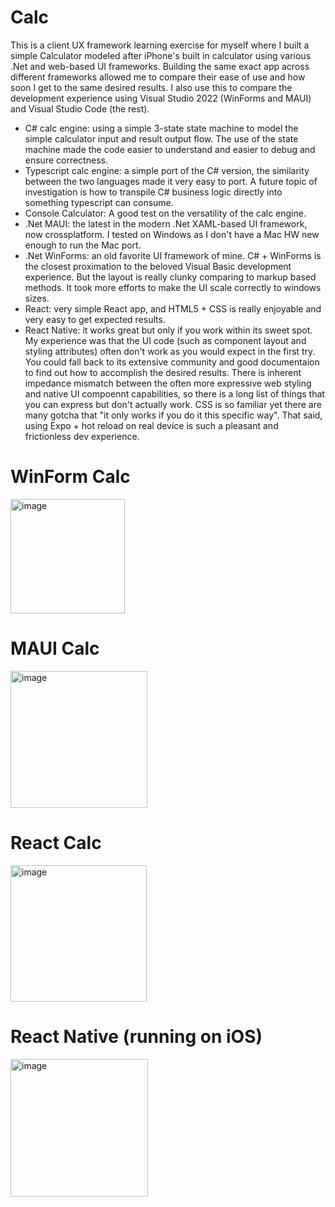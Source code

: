 # Calc
This is a client UX framework learning exercise for myself where I built a simple Calculator modeled after iPhone's built in calculator using various .Net and web-based UI frameworks. Building the same exact app across different frameworks allowed me to compare their ease of use and how soon I get to the same desired results. I also use this to compare the development experience using Visual Studio 2022 (WinForms and MAUI) and Visual Studio Code (the rest).
* C# calc engine: using a simple 3-state state machine to model the simple calculator input and result output flow. The use of the state machine made the code easier to understand and easier to debug and ensure correctness.
* Typescript calc engine: a simple port of the C# version, the similarity between the two languages made it very easy to port. A future topic of investigation is how to transpile C# business logic directly into something typescript can consume.
* Console Calculator: A good test on the versatility of the calc engine.
* .Net MAUI: the latest in the modern .Net XAML-based UI framework, now crossplatform. I tested on Windows as I don't have a Mac HW new enough to run the Mac port.
* .Net WinForms: an old favorite UI framework of mine. C# + WinForms is the closest proximation to the beloved Visual Basic development experience. But the layout is really clunky comparing to markup based methods. It took more efforts to make the UI scale correctly to windows sizes.
* React: very simple React app, and HTML5 + CSS is really enjoyable and very easy to get expected results.
* React Native: it works great but only if you work within its sweet spot. My experience was that the UI code (such as component layout and styling attributes) often don't work as you would expect in the first try. You could fall back to its extensive community and good documentaion to find out how to accomplish the desired results. There is inherent impedance mismatch between the often more expressive web styling and native UI compoennt capabilities, so there is a long list of things that you can express but don't actually work. CSS is so familiar yet there are many gotcha that "it only works if you do it this specific way". That said, using Expo + hot reload on real device is such a pleasant and frictionless dev experience.

# WinForm Calc
<img width="183" alt="image" src="https://github.com/joe-chiu/Calc/assets/14063642/71b260f2-820c-4ce9-afde-2994484844cc">

# MAUI Calc
<img width="219" alt="image" src="https://github.com/joe-chiu/Calc/assets/14063642/081e0648-1213-478d-b564-1cd0ca8fb582">

# React Calc
<img width="218" alt="image" src="https://github.com/joe-chiu/Calc/assets/14063642/254df694-5e3c-4f10-bdbe-9c08c9c04cc2">

# React Native (running on iOS)
<img width="220" alt="image" src="https://github.com/joe-chiu/Calc/assets/14063642/d6d57cbf-18d7-41de-9d48-f6d48f8fee30">
